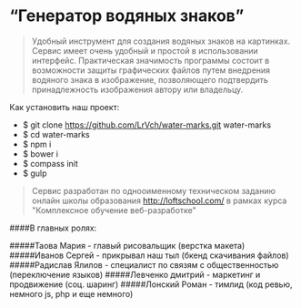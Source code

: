 # “Генератор водяных знаков”

>Удобный инструмент для создания водяных знаков на картинках.
>Сервис имеет очень удобный и простой в использовании интерфейс.
>Практическая значимость программы состоит в возможности защиты графических файлов путем 
>внедрения водяного знака в изображение, позволяющего подтвердить принадлежность 
>изображения автору или владельцу.



Как установить наш проект:

* $ git clone https://github.com/LrVch/water-marks.git water-marks
* $ cd water-marks
* $ npm i
* $ bower i
* $ compass init
* $ gulp

>Сервис разработан по однооименному техническом заданию онлайн школы образования http://loftschool.com/
>в рамках курса "Комплексное обучение веб-разработке"

####В главных ролях:

#####Таова Мария - главый рисовальщик (верстка макета)
#####Иванов Сергей - прикрывал наш тыл (бкенд скачивания файлов)
#####Радислав Ялилов - специалист по связям с общественностью (переключение языков)
#####Левченко дмитрий - маркетинг и продвижение (соц. шаринг)
#####Лонский Роман - тимлид (код ревью, немного js, php  и еще немного)
